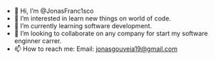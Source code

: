 - 👋 Hi, I’m @JonasFranc1sco
- 👀 I’m interested in learn new things on world of code.
- 🌱 I’m currently learning software development.
- 💞️ I’m looking to collaborate on any company for start my software enginner carrer.
- 📫 How to reach me: Email: jonasgouveia19@gmail.com
